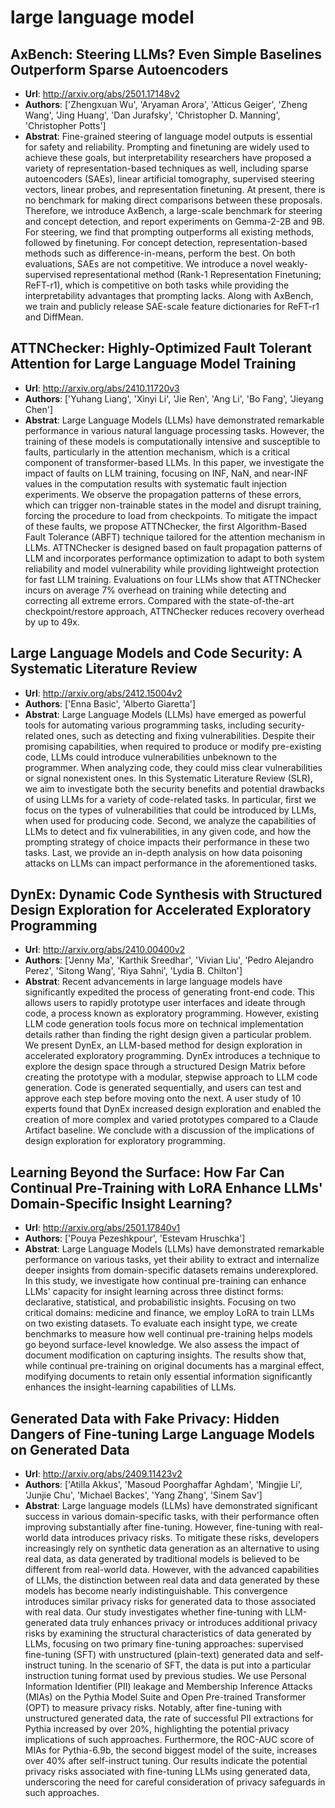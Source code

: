 # large language model
## AxBench: Steering LLMs? Even Simple Baselines Outperform Sparse Autoencoders
- **Url**: http://arxiv.org/abs/2501.17148v2
- **Authors**: ['Zhengxuan Wu', 'Aryaman Arora', 'Atticus Geiger', 'Zheng Wang', 'Jing Huang', 'Dan Jurafsky', 'Christopher D. Manning', 'Christopher Potts']
- **Abstrat**: Fine-grained steering of language model outputs is essential for safety and reliability. Prompting and finetuning are widely used to achieve these goals, but interpretability researchers have proposed a variety of representation-based techniques as well, including sparse autoencoders (SAEs), linear artificial tomography, supervised steering vectors, linear probes, and representation finetuning. At present, there is no benchmark for making direct comparisons between these proposals. Therefore, we introduce AxBench, a large-scale benchmark for steering and concept detection, and report experiments on Gemma-2-2B and 9B. For steering, we find that prompting outperforms all existing methods, followed by finetuning. For concept detection, representation-based methods such as difference-in-means, perform the best. On both evaluations, SAEs are not competitive. We introduce a novel weakly-supervised representational method (Rank-1 Representation Finetuning; ReFT-r1), which is competitive on both tasks while providing the interpretability advantages that prompting lacks. Along with AxBench, we train and publicly release SAE-scale feature dictionaries for ReFT-r1 and DiffMean.





## ATTNChecker: Highly-Optimized Fault Tolerant Attention for Large Language Model Training
- **Url**: http://arxiv.org/abs/2410.11720v3
- **Authors**: ['Yuhang Liang', 'Xinyi Li', 'Jie Ren', 'Ang Li', 'Bo Fang', 'Jieyang Chen']
- **Abstrat**: Large Language Models (LLMs) have demonstrated remarkable performance in various natural language processing tasks. However, the training of these models is computationally intensive and susceptible to faults, particularly in the attention mechanism, which is a critical component of transformer-based LLMs. In this paper, we investigate the impact of faults on LLM training, focusing on INF, NaN, and near-INF values in the computation results with systematic fault injection experiments. We observe the propagation patterns of these errors, which can trigger non-trainable states in the model and disrupt training, forcing the procedure to load from checkpoints. To mitigate the impact of these faults, we propose ATTNChecker, the first Algorithm-Based Fault Tolerance (ABFT) technique tailored for the attention mechanism in LLMs. ATTNChecker is designed based on fault propagation patterns of LLM and incorporates performance optimization to adapt to both system reliability and model vulnerability while providing lightweight protection for fast LLM training. Evaluations on four LLMs show that ATTNChecker incurs on average 7% overhead on training while detecting and correcting all extreme errors. Compared with the state-of-the-art checkpoint/restore approach, ATTNChecker reduces recovery overhead by up to 49x.





## Large Language Models and Code Security: A Systematic Literature Review
- **Url**: http://arxiv.org/abs/2412.15004v2
- **Authors**: ['Enna Basic', 'Alberto Giaretta']
- **Abstrat**: Large Language Models (LLMs) have emerged as powerful tools for automating various programming tasks, including security-related ones, such as detecting and fixing vulnerabilities. Despite their promising capabilities, when required to produce or modify pre-existing code, LLMs could introduce vulnerabilities unbeknown to the programmer. When analyzing code, they could miss clear vulnerabilities or signal nonexistent ones. In this Systematic Literature Review (SLR), we aim to investigate both the security benefits and potential drawbacks of using LLMs for a variety of code-related tasks. In particular, first we focus on the types of vulnerabilities that could be introduced by LLMs, when used for producing code. Second, we analyze the capabilities of LLMs to detect and fix vulnerabilities, in any given code, and how the prompting strategy of choice impacts their performance in these two tasks. Last, we provide an in-depth analysis on how data poisoning attacks on LLMs can impact performance in the aforementioned tasks.





## DynEx: Dynamic Code Synthesis with Structured Design Exploration for Accelerated Exploratory Programming
- **Url**: http://arxiv.org/abs/2410.00400v2
- **Authors**: ['Jenny Ma', 'Karthik Sreedhar', 'Vivian Liu', 'Pedro Alejandro Perez', 'Sitong Wang', 'Riya Sahni', 'Lydia B. Chilton']
- **Abstrat**: Recent advancements in large language models have significantly expedited the process of generating front-end code. This allows users to rapidly prototype user interfaces and ideate through code, a process known as exploratory programming. However, existing LLM code generation tools focus more on technical implementation details rather than finding the right design given a particular problem. We present DynEx, an LLM-based method for design exploration in accelerated exploratory programming. DynEx introduces a technique to explore the design space through a structured Design Matrix before creating the prototype with a modular, stepwise approach to LLM code generation. Code is generated sequentially, and users can test and approve each step before moving onto the next. A user study of 10 experts found that DynEx increased design exploration and enabled the creation of more complex and varied prototypes compared to a Claude Artifact baseline. We conclude with a discussion of the implications of design exploration for exploratory programming.





## Learning Beyond the Surface: How Far Can Continual Pre-Training with LoRA Enhance LLMs' Domain-Specific Insight Learning?
- **Url**: http://arxiv.org/abs/2501.17840v1
- **Authors**: ['Pouya Pezeshkpour', 'Estevam Hruschka']
- **Abstrat**: Large Language Models (LLMs) have demonstrated remarkable performance on various tasks, yet their ability to extract and internalize deeper insights from domain-specific datasets remains underexplored. In this study, we investigate how continual pre-training can enhance LLMs' capacity for insight learning across three distinct forms: declarative, statistical, and probabilistic insights. Focusing on two critical domains: medicine and finance, we employ LoRA to train LLMs on two existing datasets. To evaluate each insight type, we create benchmarks to measure how well continual pre-training helps models go beyond surface-level knowledge. We also assess the impact of document modification on capturing insights. The results show that, while continual pre-training on original documents has a marginal effect, modifying documents to retain only essential information significantly enhances the insight-learning capabilities of LLMs.





## Generated Data with Fake Privacy: Hidden Dangers of Fine-tuning Large Language Models on Generated Data
- **Url**: http://arxiv.org/abs/2409.11423v2
- **Authors**: ['Atilla Akkus', 'Masoud Poorghaffar Aghdam', 'Mingjie Li', 'Junjie Chu', 'Michael Backes', 'Yang Zhang', 'Sinem Sav']
- **Abstrat**: Large language models (LLMs) have demonstrated significant success in various domain-specific tasks, with their performance often improving substantially after fine-tuning. However, fine-tuning with real-world data introduces privacy risks. To mitigate these risks, developers increasingly rely on synthetic data generation as an alternative to using real data, as data generated by traditional models is believed to be different from real-world data. However, with the advanced capabilities of LLMs, the distinction between real data and data generated by these models has become nearly indistinguishable. This convergence introduces similar privacy risks for generated data to those associated with real data. Our study investigates whether fine-tuning with LLM-generated data truly enhances privacy or introduces additional privacy risks by examining the structural characteristics of data generated by LLMs, focusing on two primary fine-tuning approaches: supervised fine-tuning (SFT) with unstructured (plain-text) generated data and self-instruct tuning. In the scenario of SFT, the data is put into a particular instruction tuning format used by previous studies. We use Personal Information Identifier (PII) leakage and Membership Inference Attacks (MIAs) on the Pythia Model Suite and Open Pre-trained Transformer (OPT) to measure privacy risks. Notably, after fine-tuning with unstructured generated data, the rate of successful PII extractions for Pythia increased by over 20%, highlighting the potential privacy implications of such approaches. Furthermore, the ROC-AUC score of MIAs for Pythia-6.9b, the second biggest model of the suite, increases over 40% after self-instruct tuning. Our results indicate the potential privacy risks associated with fine-tuning LLMs using generated data, underscoring the need for careful consideration of privacy safeguards in such approaches.




